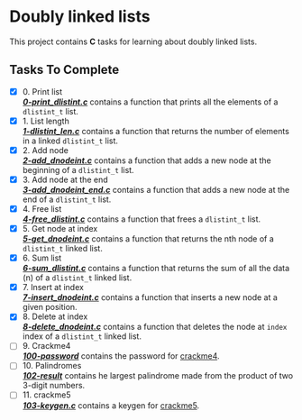# Doubly linked lists

This project contains __C__ tasks for learning about doubly linked lists.

## Tasks To Complete

+ [x] 0\. Print list <br/>_**[0-print_dlistint.c](0-print_dlistint.c)**_ contains a function that prints all the elements of a `dlistint_t` list.
+ [x] 1\. List length <br/>_**[1-dlistint_len.c](1-dlistint_len.c)**_ contains a function that returns the number of elements in a linked `dlistint_t` list.
+ [x] 2\. Add node <br/>_**[2-add_dnodeint.c](2-add_dnodeint.c)**_ contains a function that adds a new node at the beginning of a `dlistint_t` list.
+ [x] 3\. Add node at the end <br/>_**[3-add_dnodeint_end.c](3-add_dnodeint_end.c)**_ contains a function that adds a new node at the end of a `dlistint_t` list.
+ [x] 4\. Free list <br/>_**[4-free_dlistint.c](4-free_dlistint.c)**_ contains a function that frees a `dlistint_t` list.
+ [x] 5\. Get node at index <br/>_**[5-get_dnodeint.c](5-get_dnodeint.c)**_ contains a function that returns the nth node of a `dlistint_t` linked list.
+ [x] 6\. Sum list <br/>_**[6-sum_dlistint.c](6-sum_dlistint.c)**_ contains a function that returns the sum of all the data (n) of a `dlistint_t` linked list.
+ [x] 7\. Insert at index <br/>_**[7-insert_dnodeint.c](7-insert_dnodeint.c)**_ contains a function that inserts a new node at a given position.
+ [x] 8\. Delete at index <br/>_**[8-delete_dnodeint.c](8-delete_dnodeint.c)**_ contains a function that deletes the node at `index` index of a `dlistint_t` linked list.
+ [ ] 9\. Crackme4 <br/>_**[100-password](100-password)**_ contains the password for [crackme4](crackme4).
+ [ ] 10\. Palindromes <br/>_**[102-result](102-result)**_ contains he largest palindrome made from the product of two 3-digit numbers.
+ [ ] 11\. crackme5 <br/>_**[103-keygen.c](103-keygen.c)**_ contains a keygen for [crackme5](crackme5).
